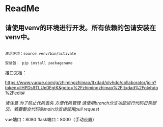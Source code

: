 # ReadMe

## 请使用venv的环境进行开发。所有依赖的包请安装在venv中。

```

激活环境：source venv/bin/activate

安装包： pip install packagename
```

接口文档：


<https://www.yuque.com/g/zhimingzhimao/ltxdad/olvhdo/collaborator/join?token=iIHPDs9TLUe0EgtK&goto=%2Fzhimingzhimao%2Fltxdad%2Folvhdo%2Fedit>#

*请注意 为了防止代码丢失 方便代码管理 请使用branch分支功能进行代码日常提交。若要整合代码到main分支请使用pull request*

vue端口：8080
flask端口：8000（手动设置）